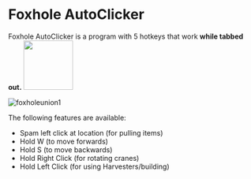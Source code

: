 


# Foxhole AutoClicker
Foxhole AutoClicker is a program with 5 hotkeys that work **while tabbed out.** 
<img src="https://github.com/Tommythebold/foxholeautoclicker/assets/11021249/aab912f8-146d-4c6c-8d39-4713e745b68b" width="100" height="100">

![foxholeunion1](https://github.com/Tommythebold/foxholeautoclicker/assets/11021249/aab912f8-146d-4c6c-8d39-4713e745b68b)

The following features are available:
* Spam left click at location (for pulling items)
* Hold W (to move forwards)
* Hold S (to move backwards)
* Hold Right Click (for rotating cranes)
* Hold Left Click (for using Harvesters/building)
